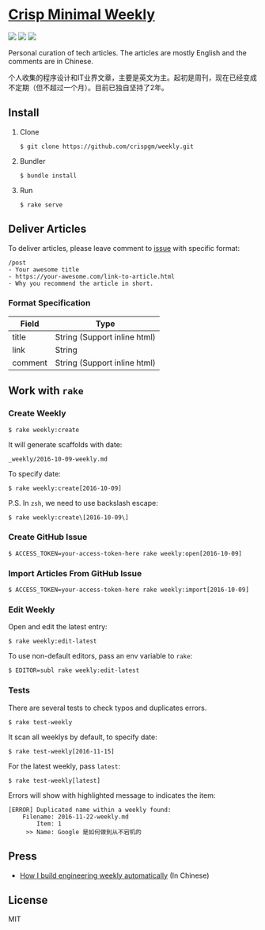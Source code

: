 # [Crisp Minimal Weekly](https://crispgm.github.io/weekly/)

[![](https://api.travis-ci.org/crispgm/weekly.svg)](https://travis-ci.org/crispgm/weekly)
[![](https://img.shields.io/badge/powered%20by-jekyll-blue.svg)](https://jekyllrb.com)
![](https://stars-badge.herokuapp.com/crispgm/weekly/last-pages-build.svg)

Personal curation of tech articles. The articles are mostly English and the comments are in Chinese.

个人收集的程序设计和IT业界文章，主要是英文为主。起初是周刊，现在已经变成不定期（但不超过一个月）。目前已独自坚持了2年。

## Install

1. Clone

    ```
    $ git clone https://github.com/crispgm/weekly.git
    ```

2. Bundler

    ```
    $ bundle install
    ```

3. Run

    ```
    $ rake serve
    ```

## Deliver Articles

To deliver articles, please leave comment to [issue](https://github.com/crispgm/weekly/issues) with specific format:

```
/post
- Your awesome title
- https://your-awesome.com/link-to-article.html
- Why you recommend the article in short.
```

### Format Specification

| Field | Type |
|------|-----|
| title | String (Support inline html) |
| link | String |
| comment | String (Support inline html) |

## Work with `rake`

### Create Weekly

```
$ rake weekly:create
```

It will generate scaffolds with date:

```
_weekly/2016-10-09-weekly.md
```

To specify date:

```
$ rake weekly:create[2016-10-09]
```

P.S. In `zsh`, we need to use backslash escape:

```
$ rake weekly:create\[2016-10-09\]
```

### Create GitHub Issue

```
$ ACCESS_TOKEN=your-access-token-here rake weekly:open[2016-10-09]
```

### Import Articles From GitHub Issue

```
$ ACCESS_TOKEN=your-access-token-here rake weekly:import[2016-10-09]
```

### Edit Weekly

Open and edit the latest entry:

```
$ rake weekly:edit-latest
```

To use non-default editors, pass an env variable to `rake`:

```
$ EDITOR=subl rake weekly:edit-latest
```

### Tests

There are several tests to check typos and duplicates errors.

```
$ rake test-weekly
```

It scan all weeklys by default, to specify date:

```
$ rake test-weekly[2016-11-15]
```

For the latest weekly, pass `latest`:

```
$ rake test-weekly[latest]
```

Errors will show with highlighted message to indicates the item:

```
[ERROR] Duplicated name within a weekly found:
    Filename: 2016-11-22-weekly.md
        Item: 1
     >> Name: Google 是如何做到从不宕机的
```

## Press

- [How I build engineering weekly automatically](https://crispgm.com/page/engineering-weekly-automation.html) (In Chinese)

## License

MIT
